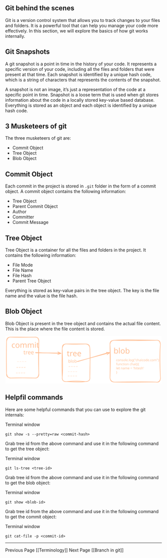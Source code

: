 ## Git behind the scenes

Git is a version control system that allows you to track changes to your files and folders. It is a powerful tool that can help you manage your code more effectively. In this section, we will explore the basics of how git works internally.

## Git Snapshots

A git snapshot is a point in time in the history of your code. It represents a specific version of your code, including all the files and folders that were present at that time. Each snapshot is identified by a unique hash code, which is a string of characters that represents the contents of the snapshot.

A snapshot is not an image, it’s just a representation of the code at a specific point in time. Snapshot is a loose term that is used when git stores information about the code in a locally stored key-value based database. Everything is stored as an object and each object is identified by a unique hash code.

## 3 Musketeers of git

The three musketeers of git are:

- Commit Object
- Tree Object
- Blob Object

## Commit Object

Each commit in the project is stored in `.git` folder in the form of a commit object. A commit object contains the following information:

- Tree Object
- Parent Commit Object
- Author
- Committer
- Commit Message

## Tree Object

Tree Object is a container for all the files and folders in the project. It contains the following information:

- File Mode
- File Name
- File Hash
- Parent Tree Object

Everything is stored as key-value pairs in the tree object. The key is the file name and the value is the file hash.

## Blob Object

Blob Object is present in the tree object and contains the actual file content. This is the place where the file content is stored.

![](img/img6.svg)

## Helpfil commands

Here are some helpful commands that you can use to explore the git internals:

Terminal window

```
git show -s --pretty=raw <commit-hash>
```

Grab tree id from the above command and use it in the following command to get the tree object:

Terminal window

```
git ls-tree <tree-id>
```

Grab tree id from the above command and use it in the following command to get the blob object:

Terminal window

```
git show <blob-id>
```

Grab tree id from the above command and use it in the following command to get the commit object:

Terminal window

```
git cat-file -p <commit-id>
```
---

Previous Page [[Terminology]]                                          Next Page [[Branch in git]]


